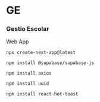 # GE

### Gestio Escolar

Web App

`npx create-next-app@latest`

`npm install @supabase/supabase-js`

`npm install axios`

`npm install uuid`

`npm install react-hot-toast`